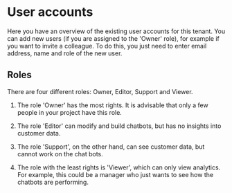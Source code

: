 # User accounts

Here you have an overview of the existing user accounts for this tenant. You can add new users (if you are assigned to the 'Owner' role), for example if you want to invite a colleague. To do this, you just need to enter email address, name and role of the new user.


## Roles
There are four different roles: Owner, Editor, Support and Viewer.

1. The role 'Owner' has the most rights. It is advisable that only a few people in your project have this role.

2. The role 'Editor' can modify and build chatbots, but has no insights into customer data.

3. The role 'Support', on the other hand, can see customer data, but cannot work on the chat bots.

4. The role with the least rights is 'Viewer', which can only view analytics. For example, this could be a manager who just wants to see how the chatbots are performing.
